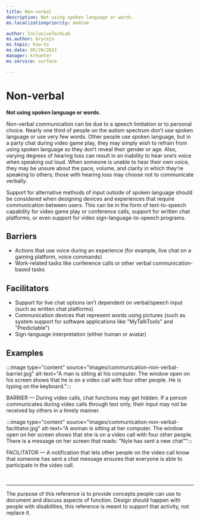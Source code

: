 ```yaml
---
title: Non-verbal
description: Not using spoken language or words.
ms.localizationpriority: medium

author: InclusiveTechLab
ms.author: brycejo 
ms.topic: how-to
ms.date: 05/20/2021
manager: krhunter
ms.service: surface

---
```


# Non-verbal

**Not using spoken language or words.**

Non-verbal communication can be due to a speech limitation or to personal choice. Nearly one third of people on the autism spectrum don’t use spoken language or use very few words. Other people use spoken language, but in a party chat during video game play, they may simply wish to refrain from using spoken language so they don’t reveal their gender or age. Also, varying degrees of hearing loss can result in an inability to hear one’s voice when speaking out loud. When someone is unable to hear their own voice, they may be unsure about the pace, volume, and clarity in which they're speaking to others; those with hearing loss may choose not to communicate verbally.

Support for alternative methods of input outside of spoken language should be considered when designing devices and experiences that require communication between users. This can be in the form of text-to-speech capability for video game play or conference calls, support for written chat platforms, or even support for video sign-language-to-speech programs.

## Barriers
* Actions that use voice during an experience (for example, live chat on a gaming platform, voice commands)​
* Work-related tasks like conference calls or other verbal communication-based tasks

## Facilitators
* Support for live chat options isn’t dependent on verbal/speech input (such as written chat platforms)​
* Communication devices that represent words using pictures (such as system support for software applications like &quot;MyTalkTools&quot; and &quot;Predictable&quot;)​
* Sign-language interpretation (either human or avatar)

## Examples

:::image type="content" source="images/communication-non-verbal-barrier.jpg" alt-text="A man is sitting at his computer. The window open on his screen shows that he is on a video call with four other people. He is typing on the keyboard.":::

BARRIER — During video calls, chat functions may get hidden. If a person communicates during video calls through text only, their input may not be received by others in a timely manner. 

:::image type="content" source="images/communication-non-verbal-facilitator.jpg" alt-text="A woman is sitting at her computer. The window open on her screen shows that she is on a video call with four other people. There is a message on her screen that reads: &quot;Nyle has sent a new chat&quot;":::

FACILITATOR — A notification that lets other people on the video call know that someone has sent a chat message ensures that everyone is able to participate in the video call.

&nbsp;

[comment]: # (Footer statement)
___
The purpose of this reference is to provide concepts people can use to document and discuss aspects of function. Design should happen with people with disabilities, this reference is meant to support that activity, not replace it. 